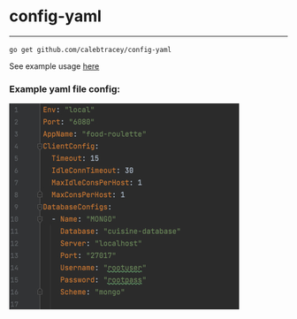 # config-yaml
---

`go get github.com/calebtracey/config-yaml`

See example usage [here](https://github.com/CalebTracey/go-scraper/tree/main/cmd/svr)
### Example yaml file config:
<img src=./config-yaml.jpg />

